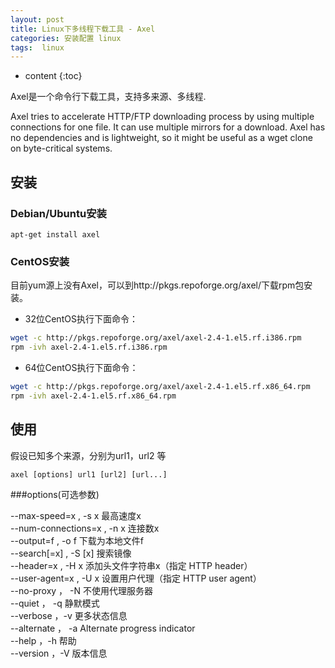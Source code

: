 ```yaml
---
layout: post
title: Linux下多线程下载工具 - Axel
categories: 安装配置 linux
tags:  linux
---
```


* content
{:toc}

Axel是一个命令行下载工具，支持多来源、多线程.

Axel tries to accelerate HTTP/FTP downloading process by using multiple connections for one file. 
It can use multiple mirrors for a download. Axel has no dependencies and is lightweight, so it might be useful as a wget clone on byte-critical systems.





## 安装

### Debian/Ubuntu安装
>
`apt-get install axel`

### CentOS安装
目前yum源上没有Axel，可以到http://pkgs.repoforge.org/axel/下载rpm包安装。

- 32位CentOS执行下面命令：

```bash
wget -c http://pkgs.repoforge.org/axel/axel-2.4-1.el5.rf.i386.rpm
rpm -ivh axel-2.4-1.el5.rf.i386.rpm
```

- 64位CentOS执行下面命令：

```bash
wget -c http://pkgs.repoforge.org/axel/axel-2.4-1.el5.rf.x86_64.rpm
rpm -ivh axel-2.4-1.el5.rf.x86_64.rpm
```

## 使用
假设已知多个来源，分别为url1，url2 等

> 
`axel [options] url1 [url2] [url...]`

###options(可选参数)
>
--max-speed=x , -s x         最高速度x  
--num-connections=x , -n x   连接数x  
--output=f , -o f            下载为本地文件f  
--search[=x] , -S [x]        搜索镜像  
--header=x , -H x            添加头文件字符串x（指定 HTTP header）  
--user-agent=x , -U x        设置用户代理（指定 HTTP user agent）  
--no-proxy ， -N             不使用代理服务器  
--quiet ， -q                静默模式  
--verbose ，-v               更多状态信息  
--alternate ， -a            Alternate progress indicator  
--help ，-h                  帮助  
--version ，-V               版本信息  

